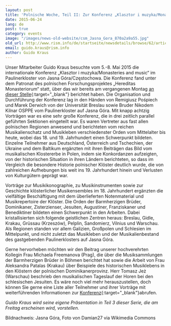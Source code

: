 ```yaml
---
layout: post
title: 'Polnische Woche, Teil II: Zur Konferenz „Klasztor i muzyka/Monasteries and music“ in Tschenstochau'
date: 2015-06-24
lang: de
post: true
category: events
image: "/images/news-old-website/csm_Jasna_Gora_870a2a9a55.jpg"
old_url: http://www.rism.info/de/startseite/newsdetails/browse/62/article/64/polish-week-part-ii-the-klasztor-i-muzyka-monasteries-and-music-conference-in-czestochowa.html
email: guido.kraus@rism.info
author: Guido Kraus
---
```


Unser Mitarbeiter Guido Kraus besuchte vom 5.-8. Mai 2015 die internationale Konferenz „Klasztor i muzyka/Monasteries and music“ im Paulinerkloster von Jasna Góra/Częstochowa. Die Konferenz fand unter dem Patronat des polnischen Forschungsprojektes „Hereditas Monasteriorum“ statt, über das wir bereits am vergangenen Montag [an dieser Stelle](/new_at_rism/2015/06/22/polish-week-part-i-music-as-part-of-monastic.html){:target="_blank"} berichtet haben. Die Organisation und Durchführung der Konferenz lag in den Händen von Remigiusz Pośpiech und Marek Derwich von der Universität Breslau sowie Bruder Nikodem Kilnar OSPPE vom Paulinerkloster auf Jasna Góra. Mit knapp achtzig Vorträgen war es eine sehr große Konferenz, die in drei zeitlich parallel geführten Sektionen eingeteilt war. Es waren Vertreter aus fast allen polnischen Regionen anwesend und berichteten vom reichen Musikalienschatz und Musikleben verschiedenster Orden vom Mittelalter bis heute, wobei das 18. und 19. Jahrhundert einen Schwerpunkt bildeten. Einzelne Teilnehmer aus Deutschland, Österreich und Tschechien, der Ukraine und dem Baltikum ergänzten mit ihren Beiträgen das Bild vom musikalischen Klostererbe in Polen, indem sie Konkordanzen aufzeigten, von der historischen Situation in ihren Ländern berichteten, so dass im Vergleich die besondere Historie polnischer Klöster deutlich wurde, die von zahlreichen Aufhebungen bis weit ins 19. Jahrhundert hinein und Verlusten von Kulturgütern geprägt war.


Vorträge zur Musikikonographie, zu Musikinstrumenten sowie zur Geschichte klösterlicher Musikensembles im 18. Jahrhundert ergänzten die vielfältige Beschäftigung mit dem überlieferten Notenmaterial und Musikrepertoire der Klöster. Die Orden der Barmherzigen Brüder, Dominikaner, Zisterzienser, Jesuiten, Augustiner, Franziskaner und Benediktiner bildeten einen Schwerpunkt in den Arbeiten. Dabei kristallisierten sich folgende geistlichen Zentren heraus: Breslau, Gidle, Krakau, Grüssau (Krzeszów), Pelplin, Sandomierz, Vilnius und Warschau. Als Regionen standen vor allem Galizien, Großpolen und Schlesien im Mittelpunkt, und nicht zuletzt das Musikleben und der Musikalienbestand des gastgebenden Paulinerklosters auf Jasna Góra.

Gerne hervorheben möchten wir den Beitrag unserer hochverehrten Kollegin Frau Michaela Freemanova (Prag), die über die Musiksammlungen der Barmherzigen Brüder in Böhmen berichtet hat sowie die Arbeit von Frau Aleksandra Patalas (Krakau) über Beispiele des historischen Musiklebens in den Klöstern der polnischen Dominikanerprovinz. Herr Tomasz Jeż (Warschau) beschrieb den musikalischen Tageslauf der Horen bei den schlesischen Jesuiten. Es wäre noch viel mehr herauszustellen, doch können Sie gerne eine Liste aller Teilnehmer und ihrer Vorträge mit weiterführenden Informationen zur [Konferenz](http://www.kasaty.pl/monasteries-and-music-from-the-middle-ages-to-the-present/){:target="_blank"}abrufen.


_Guido Kraus wird seine eigene Präsentation in Teil 3 dieser Serie, die am Freitag erscheinen wird, vorstellen._

Bildnachweis: Jasna Góra, Foto von Damian27 via Wikimedia Commons


